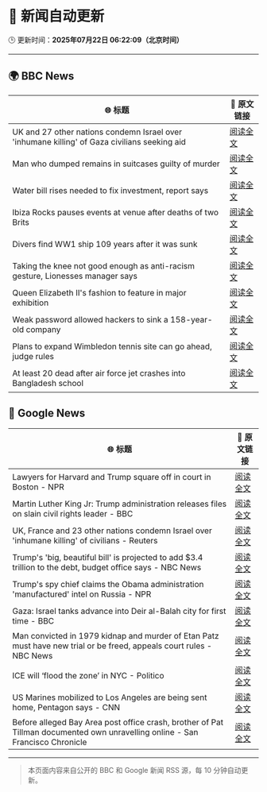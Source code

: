 # 🧠 新闻自动更新

🕒 更新时间：**2025年07月22日 06:22:09（北京时间）**

---

## 🌍 BBC News

| 🌐 标题 | 🔗 原文链接 |
|--------|-------------|
| UK and 27 other nations condemn Israel over 'inhumane killing' of Gaza civilians seeking aid | [阅读全文](https://www.bbc.com/news/articles/c4g814gy2e7o) |
| Man who dumped remains in suitcases guilty of murder | [阅读全文](https://www.bbc.com/news/articles/c98wz78jy6zo) |
| Water bill rises needed to fix investment, report says | [阅读全文](https://www.bbc.com/news/articles/c75rprzq361o) |
| Ibiza Rocks pauses events at venue after deaths of two Brits | [阅读全文](https://www.bbc.com/news/articles/ckgl73kvyweo) |
| Divers find WW1 ship 109 years after it was sunk | [阅读全文](https://www.bbc.com/news/articles/cglzw18yng4o) |
| Taking the knee not good enough as anti-racism gesture, Lionesses manager says | [阅读全文](https://www.bbc.com/sport/football/articles/ckg5j6v02xxo) |
| Queen Elizabeth II's fashion to feature in major exhibition | [阅读全文](https://www.bbc.com/news/articles/ckg5jzj6088o) |
| Weak password allowed hackers to sink a 158-year-old company | [阅读全文](https://www.bbc.com/news/articles/cx2gx28815wo) |
| Plans to expand Wimbledon tennis site can go ahead, judge rules | [阅读全文](https://www.bbc.com/news/articles/cwyr7e394p0o) |
| At least 20 dead after air force jet crashes into Bangladesh school | [阅读全文](https://www.bbc.com/news/articles/c75rprqwr67o) |

## 📰 Google News

| 🌐 标题 | 🔗 原文链接 |
|--------|-------------|
| Lawyers for Harvard and Trump square off in court in Boston - NPR | [阅读全文](https://news.google.com/rss/articles/CBMihgFBVV95cUxQcXJSVy1Ld2lXYm9wMWkxYnhKYjNTeG1sWHMxc0lwWnpVODBGdUVVU0pqUlZSeGlCdndhZGFfcWFXYzVHTDhla1BUcGNNcUtJVmJvdlF0TFNfU3Q2cjVCMk5OUmhINWswM2dBcG9uci11bS1JUS1VaktPRVcxcFhQY1F5OUtlZw?oc=5) |
| Martin Luther King Jr: Trump administration releases files on slain civil rights leader - BBC | [阅读全文](https://news.google.com/rss/articles/CBMiWkFVX3lxTE1zYlYxNWxPb2IwWVN5THpYdTNFOVdPdG5fUkNSa2lUUF82dWttQmh5R0g4Ry1yei0xdzAtWTZkRU5jT0NKTUtUb0wxZHF3OGNINXdSSzVXNlhGUdIBX0FVX3lxTFBMby1YRmh2bFNGc2J1MGRUYkFtcHp3dW95djFEanV1Q1ZPOUJsbGRlLWFIZWlvWHJOTG5qUm10X21MUUNlZmxsN0xJY2I3bFlPSy1ISGl5dEhLdnY4eVd3?oc=5) |
| UK, France and 23 other nations condemn Israel over 'inhumane killing' of civilians - Reuters | [阅读全文](https://news.google.com/rss/articles/CBMiugFBVV95cUxQcXZjclZackxyNGtTcDl1RkJXcWttV0I1U3BhM2U3aXR3Qk45UTVVcGt0Zm41MVVNRG8zRWlzV0Z0QmxpWlpTVXdJU0E0NnQxaVRSQUluaWJhSGJaLVlKMUc3X0dNTzhydVNrQkNzdGJ3V2lXWnZ3a19jTVkxeWNjbG1Nbkc5X0RsQlJHVlBuNXhPdDBJNGE4T3R6OUZRREdIWkd5MU5iVHdrYzh5dld2bnNrMFBCZHFBVXc?oc=5) |
| Trump's 'big, beautiful bill' is projected to add $3.4 trillion to the debt, budget office says - NBC News | [阅读全文](https://news.google.com/rss/articles/CBMisAFBVV95cUxOSDVlOUpldkM2bV80aHFLMUpnZlQ5YW9FTDduR0NUSWRXTmc0OGIwNF9DOFhYaXhsa2I0dWp0clgtUmU2NzktSWpQMk1wN1V2ejZYQkg4ckhBX1hyY05COFZ2aTZ6cXp1Z3g0TGd5aklvX0QyaW9xdHc2NFlYOTNkeGp2MmRQb1ROSXBPdnVTVU5CTXl4ZmVuT29RVkFQRHdTRVlBNTVPUzZNRm1LWkZ6Sw?oc=5) |
| Trump's spy chief claims the Obama administration 'manufactured' intel on Russia - NPR | [阅读全文](https://news.google.com/rss/articles/CBMihgFBVV95cUxQVkNqRTNiVndqR2pMWC1WaGNyX0xjRWVGWG9qVWRiTmVGVGtvZjQwdWVMMnNPOTYxXzBpZU11LXZ2M1JWUW5VVExHaGFPM0NLblZmMEotc3JkVUlwR0pkX21ZSENCaU0zQ0lsRXBUUFRXZ3cyTzRMUTVvYlU2dHpsTklRcTB1QQ?oc=5) |
| Gaza: Israel tanks advance into Deir al-Balah city for first time - BBC | [阅读全文](https://news.google.com/rss/articles/CBMiWkFVX3lxTE9zTl9ncE0wbDB4dzYyUlZQSzYxVlUwY1NfM213azFwYkxTcFlTaHRfdkRwZVNuZHZ5TTNxd2F6bWsyX3A2YW9iNnZ3Ym9RRnBjekxvN3ctMW9yZ9IBX0FVX3lxTFA5NlM2UV9WNW9TeHhiNFhXQmVLU2tpaVNXVXBqNHhMS0VTWnJyRmR2M3Jla0lRcUl3Ml8wZmNVbllhdzYtd2diN2h4UW8tWlJEcVM4d2JoM3kwWkpSYVA4?oc=5) |
| Man convicted in 1979 kidnap and murder of Etan Patz must have new trial or be freed, appeals court rules - NBC News | [阅读全文](https://news.google.com/rss/articles/CBMiugFBVV95cUxOMFVIYVFOc2ZseExWalBSaC1RRFc1NXktb1k4TVhfa0ROM05CX3FzWGh2TXE0RFc0eTFrLWlfRmQ2OWxZSFZwbjRMbFhzWW51YkRYbDlUWDBhbnZsNkZVaXlRa0EyOVFQeTM5RTU3b2pQaGg4b1ZyR1VYanVQeVlpTFRxTG16VTd5Z3RIdXFoWlVJTFZmTVFlZzNXSE5GX0t4WXZqRFJoMDRLc3JDTjctbTlOMDZLVUhTb0HSAVZBVV95cUxQZHg4Q3pNc1BVNVpXWjNfUzRyYzNQX09qUlFEbjdZMkpHa3pBdEsySC0wa0o3TlFrcy1SeVQtT2FpQkRFNnpRZzE2MXIzNUtKTldONXY1dw?oc=5) |
| ICE will ‘flood the zone’ in NYC - Politico | [阅读全文](https://news.google.com/rss/articles/CBMihgFBVV95cUxNVC1BVGVtZG0tVmxCNlBRSWhWWDNuYUE4OUZsNE4wRGI2Z2VSb1lra0Vtb3JHOFdENVFGRV9sZUFtSVE3NENfMlVIMThtdHVGQkpBbFJSV01fdVgzYUI3Nk8xZDkwdDNMUnZZSm9pWml1OGhXQ08zeTV6X2lqV3E3LVFUMUZLZw?oc=5) |
| US Marines mobilized to Los Angeles are being sent home, Pentagon says - CNN | [阅读全文](https://news.google.com/rss/articles/CBMihAFBVV95cUxORUdOZ3lWalgtd3ltZ1BrWHkwYkRvMlJqbTFNNWdyMmZiQ01fcTcyckk5eENGc25DbElHaEUyZkc1UF9NM25zcnB3azdENDM1OWlmNDBuemZzZ19qNVNjX0ZDZDNoNHFtdl8wMlR3ejNja0pPOE1oTDVjM0VpSVQ5MkZMSFHSAYoBQVVfeXFMT1dEOU1qcm9aT1dENGk1U3dvOFRicV9qOENMaE1RUGZaN1F1MlFHalBBcjkwN3ZyY1didGlnN010NUp2M05QaUtHT0dLQTRoRnJzQW9LVVlVTnJRRXpyQ1RaRE8tV0tWQnpUTE9YU3FqM2VIYXk1cF9vTmk4VjVGQ1E3SGFKY2VWNzNn?oc=5) |
| Before alleged Bay Area post office crash, brother of Pat Tillman documented own unravelling online - San Francisco Chronicle | [阅读全文](https://news.google.com/rss/articles/CBMikwFBVV95cUxQdmNuYktmWmswbU9NUkg0d1cxMGhZOWJ5WFRRdkZORm9UNFhmU2ExemxKaWVtX3lHanRoT0hHa2pzMmVkUjRvTlBwWXNHckk0X25TcU4zaHpMQ2d0RU9JTkh6b1hvcHJqNEJJU21sMUxFQWlaSkhmTzlBaGp3ajRwTnlIMzQ0OTlabDBmRlF5bjlvUGM?oc=5) |

---
> 本页面内容来自公开的 BBC 和 Google 新闻 RSS 源，每 10 分钟自动更新。